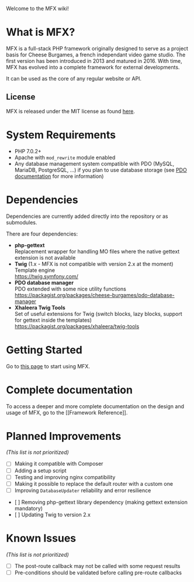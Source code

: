 Welcome to the MFX wiki!

# What is MFX?

MFX is a full-stack PHP framework originally designed to serve as a project basis for Cheese Burgames, a french independant video game studio. The first version has been introduced in 2013 and matured in 2016. With time, MFX has evolved into a complete framework for external developments.

It can be used as the core of any regular website or API.

## License

MFX is released under the MIT license as found [here](../blob/master/LICENSE).

# System Requirements

* PHP 7.0.2+
* Apache with `mod_rewrite` module enabled
* Any database management system compatible with PDO (MySQL, MariaDB, PostgreSQL, ...) if you plan to use database storage (see [PDO documentation](https://www.php.net/manual/en/book.pdo.php) for more information)

# Dependencies

Dependencies are currently added directly into the repository or as submodules.

There are four dependencies:

* **php-gettext**\
  Replacement wrapper for handling MO files where the native gettext extension is not available
* **Twig** (1.x - MFX is not compatible with version 2.x at the moment)\
  Template engine\
  https://twig.symfony.com/
* **PDO database manager**\
  PDO extended with some nice utility functions\
  https://packagist.org/packages/cheese-burgames/pdo-database-manager
* **Xhaleera Twig Tools**\
  Set of useful extensions for Twig (switch blocks, lazy blocks, support for gettext inside the templates)\
  https://packagist.org/packages/xhaleera/twig-tools

# Getting Started

Go to [this page](Getting-Started) to start using MFX.

# Complete documentation

To access a deeper and more complete documentation on the design and usage of MFX, go to the [[Framework Reference]].

# Planned Improvements

*(This list is not prioritized)*

* [ ] Making it compatible with Composer
* [ ] Adding a setup script
* [ ] Testing and improving nginx compatibility
* [ ] Making it possible to replace the default router with a custom one
* [ ] Improving `DatabaseUpdater` reliability and error resilience
* [ ] Removing php-gettext library dependency (making gettext extension mandatory)
* [ ] Updating Twig to version 2.x

# Known Issues

*(This list is not prioritized)*

* [ ] The post-route callback may not be called with some request results
* [ ] Pre-conditions should be validated before calling pre-route callbacks
